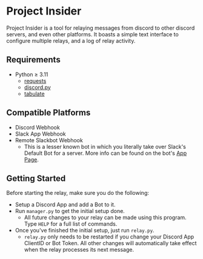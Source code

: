 # Project Insider

Project Insider is a tool for relaying messages from discord to other discord servers, and even other platforms. It boasts a simple text interface to configure multiple relays, and a log of relay activity.

## Requirements
* Python ≥ 3.11
  * [requests](https://pypi.org/project/requests/)
  * [discord.py](https://pypi.org/project/discord.py/)
  * [tabulate](https://pypi.org/project/tabulate/)
  
## Compatible Platforms
* Discord Webhook
* Slack App Webhook
* Remote Slackbot Webhook
  * This is a lesser known bot in which you literally take over Slack's Default Bot for a server. More info can be found on the bot's [App Page](https://slack.com/apps/A0F81R8ET-slackbot).
  
## Getting Started

Before starting the relay, make sure you do the following:
* Setup a Discord App and add a Bot to it.
* Run `manager.py` to get the initial setup done. 
  * All future changes to your relay can be made using this program. Type `HELP` for a full list of commands.
* Once you've finished the initial setup, just run `relay.py`.
  * `relay.py` only needs to be restarted if you change your Discord App ClientID or Bot Token. All other changes will automatically take effect when the relay processes its next message.